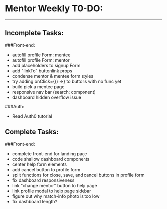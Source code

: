 # Mentor Weekly T0-DO:
----------------------

## Incomplete Tasks:

###Front-end:
- autofill profile Form: mentee
- autofill profile Form: mentor
- add placeholders to signup Form
- add "linkTo" buttonlink props
- condense mentor & mentee form styles
- try adding onClick={() =>} to buttons with no func yet
- build pick a mentee page
- responsive nav bar (search: component)
- dashboard hidden overflow issue

###Auth:
- Read Auth0 tutorial

## Complete Tasks:

###Front-end:
- complete front-end for landing page
- code shallow dashboard components
- center help form elements
- add cancel button to profile form
- split functions for close, save, and cancel buttons in profile form
- fix dashboard responsiveness
- link "change mentor" button to help page
- link profile modal to help page sidebar
- figure out why match-info photo is too low
- fix dashboard length?
